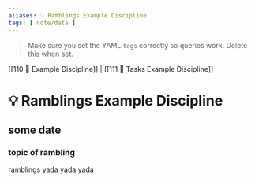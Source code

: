 ```yaml
---
aliases: 💡 Ramblings Example Discipline
tags: [ note/data ]
---
```

> Make sure you set the YAML `tags` correctly so queries work. Delete this when set.

[[110 🎀 Example Discipline]] | [[111 🌊 Tasks Example Discipline]]
# 💡 Ramblings Example Discipline
## some date
### topic of rambling
ramblings yada yada yada